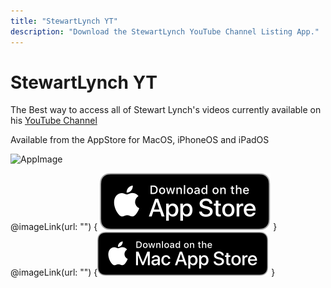 ```yaml
---
title: "StewartLynch YT" 
description: "Download the StewartLynch YouTube Channel Listing App." 
---
```


# StewartLynch YT

The Best way to access all of Stewart Lynch's videos currently available on his [YouTube Channel](https://youtube.com/StewartLynch) 

Available from the AppStore for MacOS, iPhoneOS and iPadOS

![AppImage](./assets/AppImage.png)

@imageLink(url: "") { ![image-20241104133640318](./assets/image-20241104133640318.png) }
@imageLink(url: "") {![image-20241104133623793](./assets/image-20241104133623793.png) }
